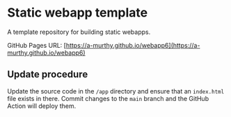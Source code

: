 # Static webapp template

A template repository for building static webapps.

GitHub Pages URL: [https://a-murthy.github.io/webapp6](https://a-murthy.github.io/webapp6)

## Update procedure

Update the source code in the `/app` directory and ensure that an `index.html` file exists in there. Commit changes to the `main` branch and the GitHub Action will deploy them.